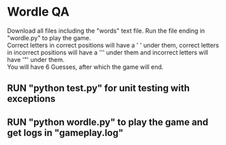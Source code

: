 # Wordle QA

Download all files including the "words" text file. Run the file ending in "wordle.py" to play the game. <br>
Correct letters in correct positions will have a ' ' under them, correct letters in incorrect positions will have a '\'' under them and incorrect letters will have '\"' under them. <br>
You will have 6 Guesses, after which the game will end.

## RUN "python test.py" for unit testing with exceptions
## RUN "python wordle.py" to play the game and get logs in "gameplay.log"
